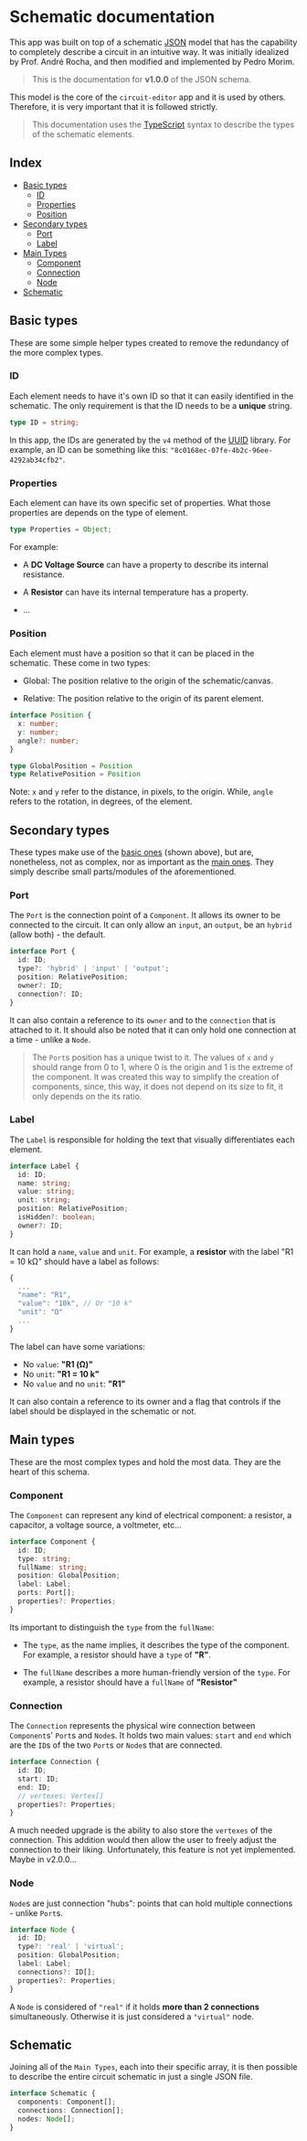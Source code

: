 # Schematic documentation

This app was built on top of a schematic [JSON](https://www.json.org/json-en.html) model that has the capability to completely describe a circuit in an intuitive way. It was initially idealized by Prof. André Rocha, and then modified and implemented by Pedro Morim.

> This is the documentation for **v1.0.0** of the JSON schema.

This model is the core of the `circuit-editor` app and it is used by others. Therefore, it is very important that it is followed strictly.

> This documentation uses the [TypeScript](https://www.typescriptlang.org/) syntax to describe the types of the schematic elements.

## Index

- [Basic types](#basic-types)
  - [ID](#id)
  - [Properties](#properties)
  - [Position](#position)
- [Secondary types](#secondary-types)
  - [Port](#port)
  - [Label](#label)
- [Main Types](#main-types)
  - [Component](#component)
  - [Connection](#connection)
  - [Node](#node)
- [Schematic](#schematic)

## Basic types

These are some simple helper types created to remove the redundancy of the more complex types.

### ID

Each element needs to have it's own ID so that it can easily identified in the schematic. The only requirement is that the ID needs to be a **unique** string.

```ts
type ID = string;
```

In this app, the IDs are generated by the `v4` method of the [UUID](https://www.npmjs.com/package/uuid) library. For example, an ID can be something like this:  `"8c0168ec-07fe-4b2c-96ee-4292ab34cfb2"`.

### Properties

Each element can have its own specific set of properties. What those properties are depends on the type of element.

```ts
type Properties = Object;
```

For example:

- A **DC Voltage Source** can have a property to describe its internal resistance.

- A **Resistor** can have its internal temperature has a property.

- ...

### Position

Each element must have a position so that it can be placed in the schematic. These come in two types:

- Global: The position relative to the origin of the schematic/canvas.

- Relative: The position relative to the origin of its parent element.

```ts
interface Position {
  x: number;
  y: number;
  angle?: number;
}

type GlobalPosition = Position
type RelativePosition = Position
```

Note: `x` and `y` refer to the distance, in pixels, to the origin. While, `angle` refers to the rotation, in degrees, of the element.

## Secondary types

These types make use of the [basic ones](#basic-types) (shown above), but are, nonetheless, not as complex, nor as important as the [main ones](#main-types). They simply describe small parts/modules of the aforementioned.

### Port

The `Port` is the connection point of a `Component`. It allows its owner to be connected to the circuit. It can only allow an `input`, an `output`, be an `hybrid` (allow both) - the default.

```ts
interface Port {
  id: ID;
  type?: 'hybrid' | 'input' | 'output';
  position: RelativePosition;
  owner?: ID;
  connection?: ID;
}
```

It can also contain a reference to its `owner` and to the `connection` that is attached to it. It should also be noted that it can only hold one connection at a time - unlike a `Node`.

> The `Port`s position has a unique twist to it. The values of `x` and `y` should range from 0 to 1, where 0 is the origin and 1 is the extreme of the component. It was created this way to simplify the creation of components, since, this way, it does not depend on its size to fit, it only depends on the its ratio.

### Label

The `Label` is responsible for holding the text that visually differentiates each element.

```ts
interface Label {
  id: ID;
  name: string;
  value: string;
  unit: string;
  position: RelativePosition;
  isHidden?: boolean;
  owner?: ID;
}
```

It can hold a `name`, `value` and `unit`. For example, a **resistor** with the label "R1 = 10 kΩ" should have a label as follows:

```js
{
  ...
  "name": "R1",
  "value": "10k", // Or "10 k"
  "unit": "Ω"
  ...
}
```

The label can have some variations:

- No `value`: **"R1 (Ω)"**
- No `unit`: **"R1 = 10 k"**
- No `value` and no `unit`: **"R1"**

It can also contain a reference to its owner and a flag that controls if the label should be displayed in the schematic or not.

## Main types

These are the most complex types and hold the most data. They are the heart of this schema.

### Component

The `Component` can represent any kind of electrical component: a resistor, a capacitor, a voltage source, a voltmeter, etc...

```ts
interface Component {
  id: ID;
  type: string;
  fullName: string;
  position: GlobalPosition;
  label: Label;
  ports: Port[];
  properties?: Properties;
}
```

Its important to distinguish the `type` from the `fullName`:

- The `type`, as the name implies, it describes the type of the component. For example, a resistor should have a `type` of **"R"**.

- The `fullName` describes a more human-friendly version of the `type`. For example, a resistor should have a `fullName` of **"Resistor"**

### Connection

The `Connection` represents the physical wire connection between `Component`s' `Port`s and `Node`s. It holds two main values: `start` and `end` which are the `ID`s of the two `Port`s or `Node`s that are connected.

```ts
interface Connection {
  id: ID;
  start: ID;
  end: ID;
  // vertexes: Vertex[]
  properties?: Properties;
}
```

A much needed upgrade is the ability to also store the `vertexes` of the connection. This addition would then allow the user to freely adjust the connection to their liking. Unfortunately, this feature is not yet implemented. Maybe in v2.0.0...

### Node

`Node`s are just connection "hubs": points that can hold multiple connections - unlike `Port`s.

```ts
interface Node {
  id: ID;
  type?: 'real' | 'virtual';
  position: GlobalPosition;
  label: Label;
  connections?: ID[];
  properties?: Properties;
}
```

A `Node` is considered of `"real"` if it holds **more than 2 connections** simultaneously. Otherwise it is just considered a `"virtual"` node.

## Schematic

Joining all of the `Main Types`, each into their specific array, it is then possible to describe the entire circuit schematic in just a single JSON file.

```ts
interface Schematic {
  components: Component[];
  connections: Connection[];
  nodes: Node[];
}
```
